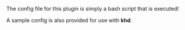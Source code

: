 The config file for this plugin is simply a bash script that is executed!

A sample config is also provided for use with **khd**.
